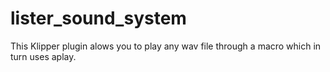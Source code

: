 # lister_sound_system
This Klipper plugin alows you to play any wav file through a macro which in turn uses aplay. 
